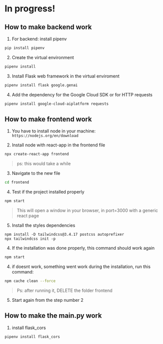 # In progress!

## How to make backend work

1. For backend: install pipenv
```bash
pip install pipenv
```

2. Create the virtual environment
```bash
pipenv install
```

3. Install Flask web framework in the virtual enviroment
```bash
pipenv install flask google.genai
```

4. Add the dependency for the Google Cloud SDK or for HTTP requests
```bash
pipenv install google-cloud-aiplatform requests
```

## How to make frontend work

1. You have to install node in your machine: ```https://nodejs.org/en/download```

2. Install node with react-app in the frontend file
```bash
npx create-react-app frontend
```
>ps: this would take a while

3. Navigate to the new file
```bash
cd frontend
```

4. Test if the project installed properly
```bash
npm start
```
> This will open a window in your browser, in port=3000 with a generic react page

5. Install the styles dependencies
```
npm install -D tailwindcss@3.4.17 postcss autoprefixer
npx tailwindcss init -p
```

4. If the installation was done properly, this command should work again
```bash
npm start
```

4. if doesnt work, something went work during the installation, run this command:
```bash
npm cache clean --force
```
> Ps: after running it, DELETE the folder frontend

5. Start again from the step number 2

## How to make the main.py work

1. install flask_cors
```bash
pipenv install flask_cors
```